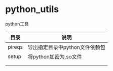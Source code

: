 # python_utils
python工具

| 目录     | 说明                 |
|--------|--------------------|
| pireqs | 导出指定目录中python文件依赖包 |
| setup  | 将python加密为.so文件    |
|        |                    |
|        |                    |
